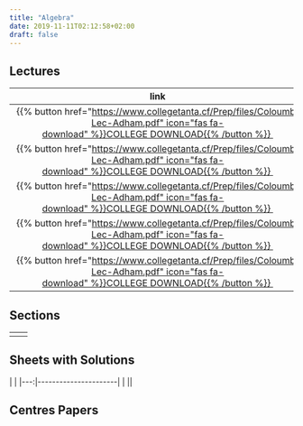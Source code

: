 ```yaml
---
title: "Algebra"
date: 2019-11-11T02:12:58+02:00
draft: false
---
```



## Lectures



**link**|**Description**
:-----:|:-----:
 {{% button href="https://www.collegetanta.cf/Prep/files/Coloumb-Lec-Adham.pdf" icon="fas fa-download" %}}COLLEGE DOWNLOAD{{% /button %}} |قانون كولوم - محاضرة - م/ أدهم أسامة|
 {{% button href="https://www.collegetanta.cf/Prep/files/Coloumb-Lec-Adham.pdf" icon="fas fa-download" %}}COLLEGE DOWNLOAD{{% /button %}} |قانون كولوم - محاضرة - م/ أدهم أسامة|
 {{% button href="https://www.collegetanta.cf/Prep/files/Coloumb-Lec-Adham.pdf" icon="fas fa-download" %}}COLLEGE DOWNLOAD{{% /button %}} |قانون كولوم - محاضرة - م/ أدهم أسامة|
 {{% button href="https://www.collegetanta.cf/Prep/files/Coloumb-Lec-Adham.pdf" icon="fas fa-download" %}}COLLEGE DOWNLOAD{{% /button %}} |قانون كولوم - محاضرة - م/ أدهم أسامة|
 {{% button href="https://www.collegetanta.cf/Prep/files/Coloumb-Lec-Adham.pdf" icon="fas fa-download" %}}COLLEGE DOWNLOAD{{% /button %}} |قانون كولوم - محاضرة - م/ أدهم أسامة|


## Sections

|  | |
|---:|----------------------|
| || 

## Sheets with Solutions

  | |
|---:|----------------------|
| || 

## Centres Papers 

|  | |
|---:|----------------------|

